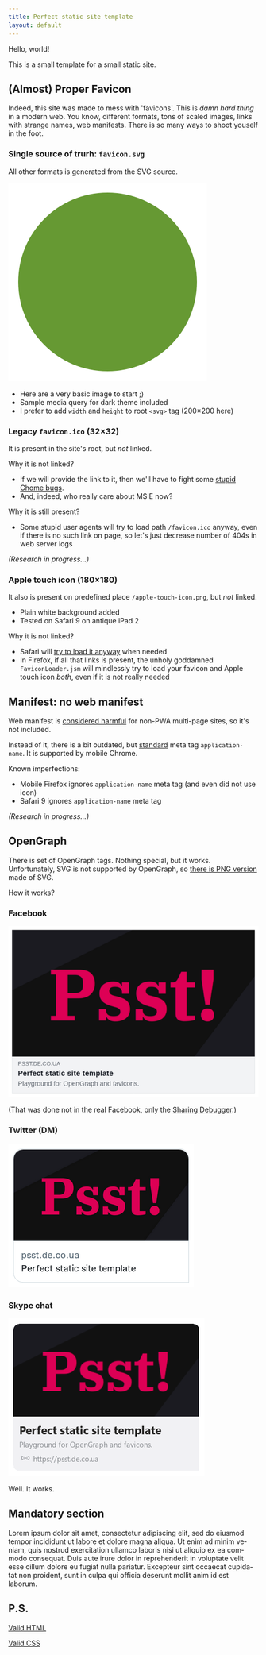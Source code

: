 ```yaml
---
title: Perfect static site template
layout: default
---
```


Hello, world!

This is a small template for a small static site.


(Almost) Proper Favicon
-----------------------

Indeed, this site was made to mess with 'favicons'. This is _damn hard thing_ in a modern web. You know, different formats, tons of scaled images, links with strange names, web manifests. There is so many ways to shoot youself in the foot.


### Single source of trurh: `favicon.svg`

All other formats is generated from the SVG source.

![Image: green circle](/favicon.svg)

 - Here are a very basic image to start ;)
 - Sample media query for dark theme included
 - I prefer to add `width` and `height` to root `<svg>` tag (200×200 here)

### Legacy `favicon.ico` (32×32)

It is present in the site's root, but _not_ linked.

Why it is not linked?

 - If we will provide the link to it, then we'll have to fight some [stupid Chome bugs][1].
 - And, indeed, who really care about MSIE now?

Why it is still present?

 - Some stupid user agents will try to load path `/favicon.ico` anyway, even if there is no such link on page, so let's just decrease number of 404s in web server logs

_(Research in progress…)_

### Apple touch icon (180×180)

It also is present on predefined place `/apple-touch-icon.png`, but _not_ linked.

 - Plain white background added
 - Tested on Safari 9 on antique iPad 2

Why it is not linked?

 - Safari will [try to load it anyway][2] when needed
 - In Firefox, if all that links is present, the unholy goddamned `FaviconLoader.jsm` will mindlessly try to load your favicon and Apple touch icon _both_, even if it is not really needed


Manifest: no web manifest
-------------------------

Web manifest is [considered harmful][3] for non-PWA multi-page sites, so it's not included.

Instead of it, there is a bit outdated, but [standard][4] meta tag `application-name`.
It is supported by mobile Chrome.

Known imperfections:

 - Mobile Firefox ignores `application-name` meta tag (and even did not use icon)
 - Safari 9 ignores `application-name` meta tag

_(Research in progress…)_


OpenGraph
---------

There is set of OpenGraph tags. Nothing special, but it works. Unfortunately, SVG is not supported by OpenGraph, so [there is PNG version](opengraph.png) made of SVG.

How it works?


### Facebook

<img src="screenshots/facebook_light.png" alt="Screenshot: this site in the Sharing Debugger">

(That was done not in the real Facebook, only the [Sharing Debugger][5].)

### Twitter (DM)

<picture>
  <source media="(prefers-color-scheme: dark)" srcset="screenshots/twitter_dark.png">
  <source media="(prefers-color-scheme: light)" srcset="screenshots/twitter_light.png">
  <img src="screenshots/twitter_light.png" alt="Screenshot: link to this site in Twitter">
</picture>

### Skype chat

<picture>
  <source media="(prefers-color-scheme: dark)" srcset="screenshots/skype_dark.png">
  <source media="(prefers-color-scheme: light)" srcset="screenshots/skype_light.png">
  <img src="screenshots/skype_light.png" alt="Screenshot: link to this site in Skype">
</picture>

Well. It works.


Mandatory section
-----------------

<span lang="la">Lorem ipsum dolor sit amet, consectetur adipiscing elit, sed do eiusmod tempor incididunt ut labore et dolore magna aliqua. Ut enim ad minim veniam, quis nostrud exercitation ullamco laboris nisi ut aliquip ex ea commodo consequat. Duis aute irure dolor in reprehenderit in voluptate velit esse cillum dolore eu fugiat nulla pariatur. Excepteur sint occaecat cupidatat non proident, sunt in culpa qui officia deserunt mollit anim id est laborum.</span>


P.S.
----

[Valid HTML](https://validator.w3.org/nu/?doc=https%3A%2F%2Fpsst.de.co.ua%2F)

[Valid CSS](https://jigsaw.w3.org/css-validator/validator?uri=https%3A%2F%2Fpsst.de.co.ua%2Fstyle.css)

[1]: https://css-tricks.com/favicons-how-to-make-sure-browsers-only-download-the-svg-version/
[2]: http://test.de.co.ua/2021/11/08/favicon-research.html
[3]: https://twitter.com/kastaneda/status/1465484668799754245
[4]: https://html.spec.whatwg.org/multipage/semantics.html#standard-metadata-names
[5]: https://developers.facebook.com/tools/debug/
